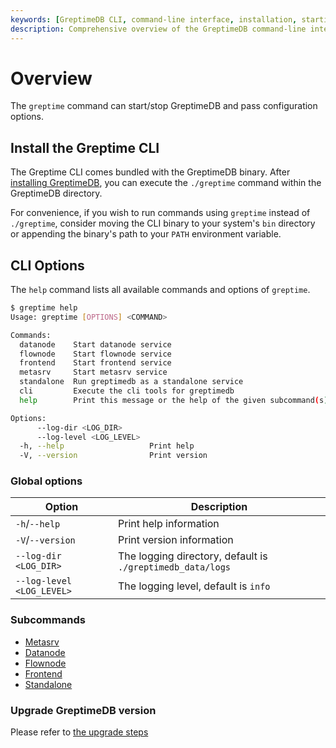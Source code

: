 ```yaml
---
keywords: [GreptimeDB CLI, command-line interface, installation, starting services, upgrading versions, command line tools, CLI reference]
description: Comprehensive overview of the GreptimeDB command-line interface, including installation instructions, available commands, global options, and practical examples for starting services and managing GreptimeDB instances.
---
```


# Overview

The `greptime` command can start/stop GreptimeDB and pass configuration options. 

## Install the Greptime CLI

The Greptime CLI comes bundled with the GreptimeDB binary.
After [installing GreptimeDB](/getting-started/installation/overview.md),
you can execute the `./greptime` command within the GreptimeDB directory.

For convenience, if you wish to run commands using `greptime` instead of `./greptime`,
consider moving the CLI binary to your system's `bin` directory or appending the binary's path to your `PATH` environment variable.

## CLI Options

The `help` command lists all available commands and options of `greptime`.

```sh
$ greptime help
Usage: greptime [OPTIONS] <COMMAND>

Commands:
  datanode    Start datanode service
  flownode    Start flownode service
  frontend    Start frontend service
  metasrv     Start metasrv service
  standalone  Run greptimedb as a standalone service
  cli         Execute the cli tools for greptimedb
  help        Print this message or the help of the given subcommand(s)

Options:
      --log-dir <LOG_DIR>
      --log-level <LOG_LEVEL>
  -h, --help                   Print help
  -V, --version                Print version
```

### Global options

| Option                    | Description                                                |
| ------------------------- | ---------------------------------------------------------- |
| `-h`/`--help`             | Print help information                                     |
| `-V`/`--version`          | Print version information                                  |
| `--log-dir <LOG_DIR>`     | The logging directory, default is `./greptimedb_data/logs` |
| `--log-level <LOG_LEVEL>` | The logging level, default is `info`                       |

### Subcommands 
- [Metasrv](/reference/command-lines/metasrv.md)
- [Datanode](/reference/command-lines/datanode.md)
- [Flownode](/reference/command-lines/flownode.md)
- [Frontend](/reference/command-lines/frontend.md)
- [Standalone](/reference/command-lines/standalone.md)

### Upgrade GreptimeDB version

Please refer to [the upgrade steps](/user-guide/deployments-administration/upgrade.md)
